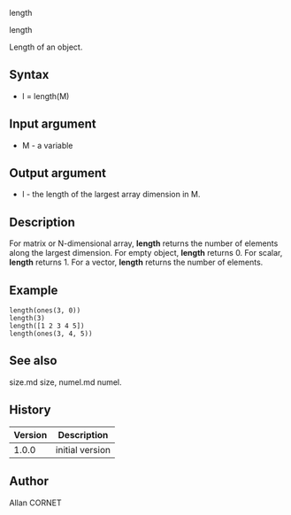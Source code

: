 



length


length

Length of an object.

## Syntax

- l = length(M)

## Input argument

 - M - a variable

## Output argument

 - l - the length of the largest array dimension in M.

## Description


  <p>For matrix or N-dimensional array, <b>length</b> returns the number of elements along the largest dimension.
		For empty object, <b>length</b> returns 0. For scalar, <b>length</b> returns 1. For a vector, <b>length</b> returns the number of elements. </p>


## Example

```Nelson
length(ones(3, 0))
length(3)
length([1 2 3 4 5])
length(ones(3, 4, 5))
```

## See also

size.md size, numel.md numel.
## History

|Version|Description|
|------|------|
|1.0.0|initial version|


## Author

Allan CORNET




